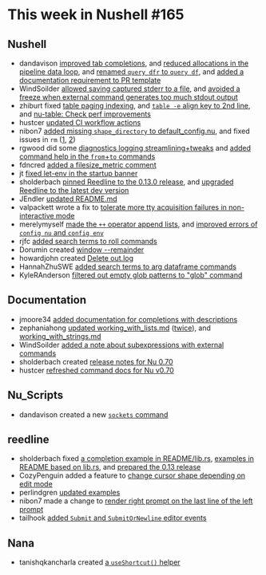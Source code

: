 # This week in Nushell #165

## Nushell

- dandavison [improved tab completions](https://github.com/nushell/nushell/pull/6802), and [reduced allocations in the pipeline data loop](https://github.com/nushell/nushell/pull/6790), and [renamed `query dfr` to `query df`](https://github.com/nushell/nushell/pull/6777), and [added a documentation requirement to PR template](https://github.com/nushell/nushell/pull/6749)
- WindSoilder [allowed saving captured stderr to a file](https://github.com/nushell/nushell/pull/6793), and [avoided a freeze when external command generates too much stdout output ](https://github.com/nushell/nushell/pull/6715)
- zhiburt fixed [table paging indexing](https://github.com/nushell/nushell/pull/6850), and [`table -e` align key to 2nd line](https://github.com/nushell/nushell/pull/6842), and [nu-table: Check perf improvements](https://github.com/nushell/nushell/pull/6710)
- hustcer [updated CI workflow actions](https://github.com/nushell/nushell/pull/6841)
- nibon7 [added missing `shape_directory` to default_config.nu](https://github.com/nushell/nushell/pull/6836), and fixed issues in `rm` ([1](https://github.com/nushell/nushell/pull/6815), [2](https://github.com/nushell/nushell/pull/6837))
- rgwood did some [diagnostics logging streamlining+tweaks](https://github.com/nushell/nushell/pull/6834) and [added command help in the `from`+`to` commands](https://github.com/nushell/nushell/pull/6856)
- fdncred [added a filesize_metric comment](https://github.com/nushell/nushell/pull/6760)
- jt [fixed let-env in the startup banner](https://github.com/nushell/nushell/pull/6795)
- sholderbach [pinned Reedline to the 0.13.0 release](https://github.com/nushell/nushell/pull/6789), and [upgraded Reedline to the latest dev version](https://github.com/nushell/nushell/pull/6778)
- JEndler [updated README.md](https://github.com/nushell/nushell/pull/6782)
- valpackett wrote a fix to [tolerate more tty acquisition failures in non-interactive mode](https://github.com/nushell/nushell/pull/6779)
- merelymyself [made the `++` operator append lists](https://github.com/nushell/nushell/pull/6766), and [improved errors of `config nu` and `config env`](https://github.com/nushell/nushell/pull/6730)
- rjfc [added search terms to roll commands](https://github.com/nushell/nushell/pull/6761)
- Dorumin created [window --remainder](https://github.com/nushell/nushell/pull/6738)
- howardjohn created [Delete out.log](https://github.com/nushell/nushell/pull/6731)
- HannahZhuSWE [added search terms to arg dataframe commands](https://github.com/nushell/nushell/pull/6724)
- KyleRAnderson [filtered out empty glob patterns to "glob" command](https://github.com/nushell/nushell/pull/6707)

## Documentation

- jmoore34 [added documentation for completions with descriptions](https://github.com/nushell/nushell.github.io/pull/642)
- zephaniahong [updated working_with_lists.md](https://github.com/nushell/nushell.github.io/pull/638) ([twice](https://github.com/nushell/nushell.github.io/pull/637)), and [working_with_strings.md](https://github.com/nushell/nushell.github.io/pull/636)
- WindSoilder [added a note about subexpressions with external commands](https://github.com/nushell/nushell.github.io/pull/641)
- sholderbach created [release notes for Nu 0.70](https://github.com/nushell/nushell.github.io/pull/614)
- hustcer [refreshed command docs for Nu v0.70](https://github.com/nushell/nushell.github.io/pull/644)

## Nu_Scripts

- dandavison created a new [`sockets` command](https://github.com/nushell/nu_scripts/pull/306)

## reedline

- sholderbach fixed [a completion example in README/lib.rs](https://github.com/nushell/reedline/pull/497), [examples in README based on lib.rs](https://github.com/nushell/reedline/pull/496), and [prepared the 0.13 release](https://github.com/nushell/reedline/pull/495)
- CozyPenguin added a feature to [change cursor shape depending on edit mode](https://github.com/nushell/reedline/pull/494)
- perlindgren [updated examples](https://github.com/nushell/reedline/pull/493)
- nibon7 made a change to [render right prompt on the last line of the left prompt](https://github.com/nushell/reedline/pull/492)
- tailhook [added `Submit` and `SubmitOrNewline` editor events](https://github.com/nushell/reedline/pull/490)

## Nana

- tanishqkancharla created [a `useShortcut()` helper](https://github.com/nushell/nana/pull/72)
